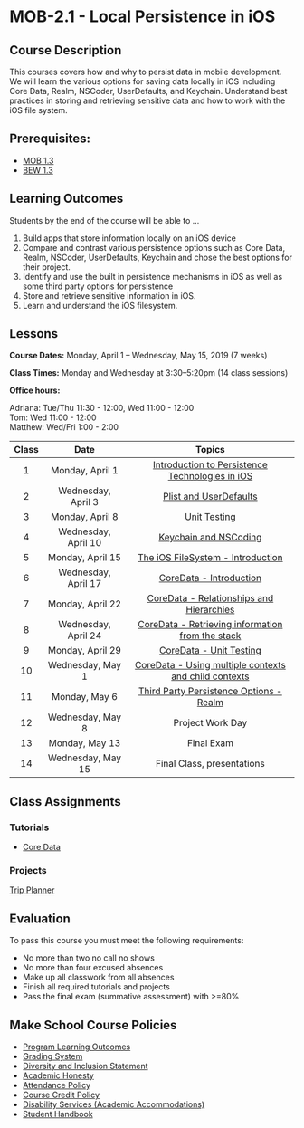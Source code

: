 # MOB-2.1 - Local Persistence in iOS

## Course Description

This courses covers how and why to persist data in mobile development. We will learn the various options for saving data locally in iOS including Core Data, Realm, NSCoder, UserDefaults, and Keychain.  Understand best practices in storing and retrieving sensitive data and how to work with the iOS file system.

## Prerequisites:  

- [MOB 1.3](https://github.com/Make-School-Courses/MOB-1.3-Dynamic-iOS-Apps)
- [BEW 1.3](https://github.com/Make-School-Courses/BEW-1.3-Server-Side-Architectures-and-Frameworks)

## Learning Outcomes

Students by the end of the course will be able to ...

1. Build apps that store information locally on an iOS device
1. Compare and contrast various persistence options such as Core Data, Realm, NSCoder, UserDefaults, Keychain and chose the best options for their project.
1. Identify and use the built in persistence mechanisms in iOS as well as some third party options for persistence
1. Store and retrieve sensitive information in iOS.
1. Learn and understand the iOS filesystem.

## Lessons

**Course Dates:** Monday, April 1 – Wednesday, May 15, 2019 (7 weeks)

**Class Times:** Monday and Wednesday at 3:30–5:20pm (14 class sessions)

**Office hours:**

Adriana: Tue/Thu 11:30 - 12:00, Wed 11:00 - 12:00<br>
Tom: Wed 11:00 - 12:00<br>
Matthew: Wed/Fri 1:00 - 2:00


| Class |          Date          |                 Topics                  |
|:-----:|:----------------------:|:---------------------------------------:|
|  1 |  Monday, April 1                         | [Introduction to Persistence Technologies in iOS] |
|  2 |  Wednesday, April 3                      | [Plist and UserDefaults] |
|  3 |  Monday, April 8                         | [Unit Testing] |
|  4 |  Wednesday, April 10                     | [Keychain and NSCoding]  |
|  5 |  Monday, April 15                        | [The iOS FileSystem - Introduction] |
|  6 |  Wednesday, April 17                     | [CoreData - Introduction]  |
|  7 |  Monday, April 22                        | [CoreData - Relationships and Hierarchies] |
|  8 |  Wednesday, April 24                     | [CoreData - Retrieving information from the stack] |
|  9 |  Monday, April 29                        | [CoreData - Unit Testing]|
| 10 |  Wednesday, May 1                        | [CoreData - Using multiple contexts and child contexts] |
| 11 |  Monday, May 6                           | [Third Party Persistence Options - Realm] |  
| 12 |  Wednesday, May 8                        | Project Work Day |
| 13 |  Monday, May 13                        | Final Exam|
| 14 |  Wednesday, May 15                     | Final Class, presentations |

[Introduction to Persistence Technologies in iOS]: Lessons/01-Intro-to-Persistence-Technologies/Readme.md
[PList and UserDefaults]: Lessons/02-Plist-UserDefaults/Readme.md
[Unit Testing]: Lessons/03-Unit-Testing/Readme.md
[Keychain and NSCoding]: Lessons/04-Keychain-NSCoding/Readme.md
[The iOS FileSystem - Introduction]: Lessons/05-FileSystem/Readme.md
[CoreData - Introduction]: Lessons/06-Intro-to-CoreData/Readme.md
[CoreData - Relationships and Hierarchies]: Lessons/07-CoreData-Relationships/Readme.md
[CoreData - Caching]: Lessons/08-CoreData-Caching/Readme.md
[CoreData - Using multiple contexts and child contexts]: Lessons/09-CoreData-Contexts/Readme.md
[CoreData - Retrieving information from the stack]: Lessons/10-CoreData-Retrieving-Info/Readme.md
[Third Party Persistence Options - Realm]: Lessons/11-Realm-Intro/Readme.md
[CoreData - Unit Testing]: Lessons/12-CoreData-UnitTests/Readme.md


## Class Assignments

### Tutorials
- [Core Data](https://www.makeschool.com/academy/track/core-data-uy)

<!--### Other Class assignments
- [Keychain Playground]

[Keychain Playground]: Assignments/KeychainSwiftPlayground-->

### Projects
<!-- - [Course Planner]
- [Document Management]
[Course Planner]: Assignments/Project-Course-Planner/Readme.md
[Document Management]: Assignments/Project-Document-Management/Readme.md -->

[Trip Planner]

[Trip Planner]: Assignments/ProjectSpecifications.md

## Evaluation

To pass this course you must meet the following requirements:

- No more than two no call no shows
- No more than four excused absences
- Make up all classwork from all absences
- Finish all required tutorials and projects
- Pass the final exam (summative assessment) with >=80%

## Make School Course Policies

- [Program Learning Outcomes](https://make.sc/program-learning-outcomes)
- [Grading System](https://make.sc/grading-system)
- [Diversity and Inclusion Statement](https://make.sc/diversity-and-inclusion-statement)
- [Academic Honesty](https://make.sc/academic-honesty-policy)
- [Attendance Policy](https://make.sc/attendance-policy)
- [Course Credit Policy](https://make.sc/course-credit-policy)
- [Disability Services (Academic Accommodations)](https://make.sc/disability-services)
- [Student Handbook](https://make.sc/student-handbook)
